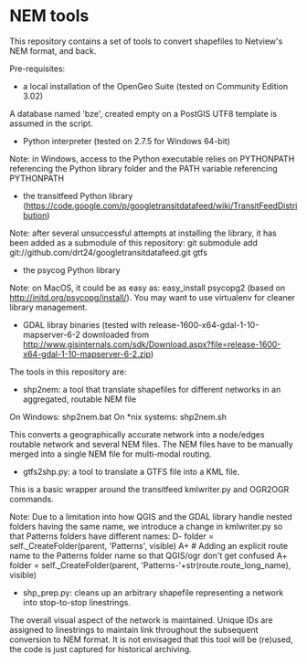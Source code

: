NEM tools
=========

This repository contains a set of tools to convert shapefiles to Netview's NEM format, and back.

Pre-requisites:

- a local installation of the OpenGeo Suite (tested on Community Edition 3.02)

A database named 'bze', created empty on a PostGIS UTF8 template is assumed in the script.


- Python interpreter (tested on 2.7.5 for Windows 64-bit)

Note: in Windows, access to the Python executable relies on PYTHONPATH referencing the Python library folder and the PATH variable referencing PYTHONPATH


- the transitfeed Python library (https://code.google.com/p/googletransitdatafeed/wiki/TransitFeedDistribution)

Note: after several unsuccessful attempts at installing the library, it has been added as a submodule of this repository: 
git submodule add git://github.com/drt24/googletransitdatafeed.git gtfs


- the psycog Python library

Note: on MacOS, it could be as easy as: easy_install psycopg2 (based on http://initd.org/psycopg/install/). You may want to use virtualenv for cleaner library management.


- GDAL libray binaries (tested with release-1600-x64-gdal-1-10-mapserver-6-2 downloaded from http://www.gisinternals.com/sdk/Download.aspx?file=release-1600-x64-gdal-1-10-mapserver-6-2.zip)




The tools in this repository are:


- shp2nem: a tool that translate shapefiles for different networks in an aggregated, routable NEM file

On Windows: shp2nem.bat
On *nix systems: shp2nem.sh

This converts a geographically accurate network into a node/edges routable network and several NEM files.
The NEM files have to be manually merged into a single NEM file for multi-modal routing.


- gtfs2shp.py: a tool to translate a GTFS file into a KML file.

This is a basic wrapper around the transitfeed kmlwriter.py and OGR2OGR commands.

Note: Due to a limitation into how QGIS and the GDAL library handle nested folders having the same name, we introduce a change in kmlwriter.py so that Patterns folders have different names:
D-	folder = self._CreateFolder(parent, 'Patterns', visible)
A+    # Adding an explicit route name to the Patterns folder name so that QGIS/ogr don't get confused
A+    folder = self._CreateFolder(parent, 'Patterns-'+str(route.route_long_name), visible)


- shp_prep.py: cleans up an arbitrary shapefile representing a network into stop-to-stop linestrings. 

The overall visual aspect of the network is maintained. Unique IDs are assigned to linestrings to maintain link throughout the subsequent conversion to NEM format.
It is not envisaged that this tool will be (re)used, the code is just captured for historical archiving.